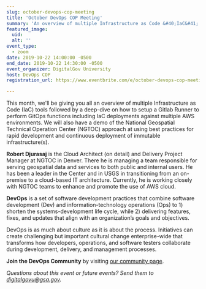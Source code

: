 ```yaml
---
slug: october-devops-cop-meeting
title: 'October DevOps COP Meeting'
summary: 'An overview of multiple Infrastructure as Code &#40;IaC&#41; tools followed by a deep-dive on how to setup a Gitlab Runner to perform GitOps functions including IaC deployments against multiple AWS environments&#46; '
featured_image:
  uid:
  alt: ''
event_type:
  - zoom
date: 2019-10-22 14:00:00 -0500
end_date: 2019-10-22 14:30:00 -0500
event_organizer: DigitalGov University
host: DevOps COP
registration_url: https://www.eventbrite.com/e/october-devops-cop-meeting-registration-76962995391

---
```


This month, we'll be giving you all an overview of multiple Infrastructure as Code (IaC) tools followed by a deep-dive on how to setup a Gitlab Runner to perform GitOps functions including IaC deployments against multiple AWS environments. We will also have a demo of the National Geospatial Technical Operation Center (NGTOC) approach at using best practices for rapid development and continuous deployment of immutable infrastructure(s).

**Robert Djurasaj** is the Cloud Architect (on detail) and Delivery Project Manager at NGTOC in Denver. There he is managing a team responsible for serving geospatial data and services to both public and internal users. He has been a leader in the Center and in USGS in transitioning from an on-premise to a cloud-based IT architecture. Currently, he is working closely with NGTOC teams to enhance and promote the use of AWS cloud.

**DevOps** is a set of software development practices that combine software development (Dev) and information-technology operations (Ops) to 1) shorten the systems-development life cycle, while 2) delivering features, fixes, and updates that align with an organization’s goals and objectives.

DevOps is as much about culture as it is about the process. Initiatives can create challenging but important cultural change enterprise-wide that transforms how developers, operations, and software testers collaborate during development, delivery, and management processes.

**Join the DevOps Community** by visiting [our community page](https://digital.gov/communities/devops/).

_Questions about this event or future events? Send them to [digitalgovu@gsa.gov](mailto:digitalgovu@gsa.gov)._
